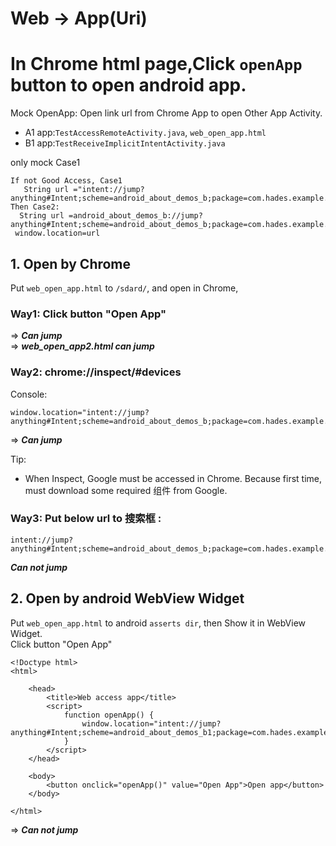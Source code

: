 # Web -> App(Uri)

# In Chrome html page,Click `openApp` button to open android app.

Mock OpenApp: Open link url from Chrome App to open Other App Activity.

- A1 app:`TestAccessRemoteActivity.java`, `web_open_app.html`
- B1 app:`TestReceiveImplicitIntentActivity.java`

only mock Case1

```
If not Good Access, Case1
   String url ="intent://jump?anything#Intent;scheme=android_about_demos_b;package=com.hades.example.android.b;end"
Then Case2:
  String url =android_about_demos_b://jump?anything#Intent;scheme=android_about_demos_b;package=com.hades.example.android.b;end
 window.location=url
```

## 1. Open by Chrome

Put `web_open_app.html` to `/sdard/`, and open in Chrome,

### Way1: Click button "Open App"

=> **_Can jump_**  
=> **_web_open_app2.html can jump_**

### Way2: chrome://inspect/#devices

Console:

```
window.location="intent://jump?anything#Intent;scheme=android_about_demos_b;package=com.hades.example.android.b;end"
```

=> **_Can jump_**

Tip:

- When Inspect, Google must be accessed in Chrome. Because first time, must download some required 组件 from Google.

### Way3: Put below url to 搜索框 :

```
intent://jump?anything#Intent;scheme=android_about_demos_b;package=com.hades.example.android.b;end
```

**_Can not jump_**

## 2. Open by android WebView Widget

Put `web_open_app.html` to android `asserts dir`, then Show it in WebView Widget.  
Click button "Open App"

```
<!Doctype html>
<html>

    <head>
        <title>Web access app</title>
        <script>
            function openApp() {
                window.location="intent://jump?anything#Intent;scheme=android_about_demos_b1;package=com.hades.example.android.b1;end"
            }
        </script>
    </head>

    <body>
        <button onclick="openApp()" value="Open App">Open app</button>
    </body>

</html>
```

=> **_Can not jump_**
